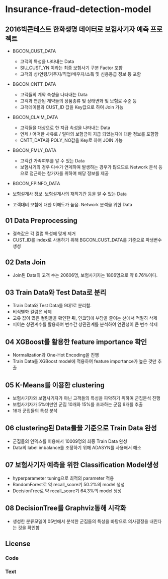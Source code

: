 # Insurance-fraud-detection-model

## 2016빅콘테스트 한화생명 데이터로 보험사기자 예측 프로젝트
* BGCON_CUST_DATA 
  * 고객의 특성을 나타내는 Data
  * SIU_CUST_YN 이라는 최종 보험사기 구분 Factor 포함
  *  고객의 성/연령/거주지/직업/배우자/소득 및 신용등급 정보 등 포함
  
* BGCON_CNTT_DATA
  * 고객들의 계약 속성을 나타내는 Data
  *  고객과 연관된 계약들의 상품종류 및 상태변화 및 보험료 수준 등
  *   고객테이블과 CUST_ID 값을 Key값으로 하여 Join 가능
  
* BGCON_CLAIM_DATA 
  * 고객들을 대상으로 한 지급 속성을 나타내는 Data
  * 언제 / 어떠한 사유로 / 얼마의 보험금이 지급 되었는지에 대한 정보를 포함함
  * CNTT_DATA와 POLY_NO값을 Key로 하여 JOIN 가능
 
* BGCON_FMLY_DATA
  *  고객간 가족여부를 알 수 있는 Data
  *  보험사기의 경우 다수가 연계하여 발생하는 경우가 많으므로 Network 분석 등으로 접근하는
     참가자를 위하여 해당 정보를 제공
     
* BGCON_FPINFO_DATA
 * 보험설계사 정보. 보험설계사의 재직기간 등을 알 수 있는 Data
 * 고객대비 보험에 대한 이해도가 높음. Network 분석을 위한 Data


## 01 Data Preprocessing
* 결측값은 각 컬럼 특성에 맞게 제거
* CUST_ID를 index로 사용하기 위해 BGCON_CUST_DATA를 기준으로 파생변수 생성
  
  
## 02 Data Join
* Join된 Data의 고객 수는 20606명, 보험사기자는 1806명으로 약 8.76%이다.
 
 
## 03 Train Data와 Test Data로 분리
* Train Data와 Test Data를 9대1로 분리함.
* 비식별화 컬럼은 삭제
* 고유 값이 많은 컬럼들을 확인한 뒤, 인코딩에 부담을 줄이는 선에서 적절히 삭제
* 피어슨 상관계수를 활용하여 변수간 상관관계를 분석하여 연관성이 큰 변수 삭제 
 
 
## 04 XGBoost를 활용한 feature importance 확인
* Normalization과 One-Hot Encoding을 진행
* Train Data를 XGBoost model에 적용하여 feature importance가 높은 것만 추출


## 05 K-Means를 이용한 clustering
* 보험사기자와 보험사기자가 아닌 고객들의 특성을 파악하기 위하여 군집분석 진행
* 보험사기자가 5%미만인 군집 10개와 15%를 초과하는 군집 6개를 추출
* 16개 군집들의 특성 분석

## 06 clustering된 Data들을 기준으로 Train Data 완성 
* 군집들의 인덱스를 이용해서 10009명의 최종 Train Data 완성
* Data의 label imbalance를 조정하기 위해 ADASYN를 사용해서 해소

## 07 보험사기자 예측을 위한 Classification Model생성
* hyperparameter tuning으로 최적의 parameter 적용
* RandomForest로 약 recall_score기 50.2%의 model 생성
* DecisionTree로 약 recall_score기 64.3%의 model 생성

## 08 DecisionTree를 Graphviz통해 시각화
* 생성한 분류모델이 05번에서 분석한 군집들의 특성을 바탕으로 의사결정을 내린다는 것을 확인함

## License

### Code

### Text
